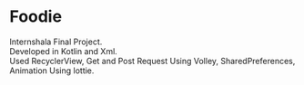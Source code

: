 # Foodie
Internshala Final Project.  
Developed in Kotlin and Xml.  
Used RecyclerView, Get and Post Request Using Volley, SharedPreferences, Animation Using lottie.
